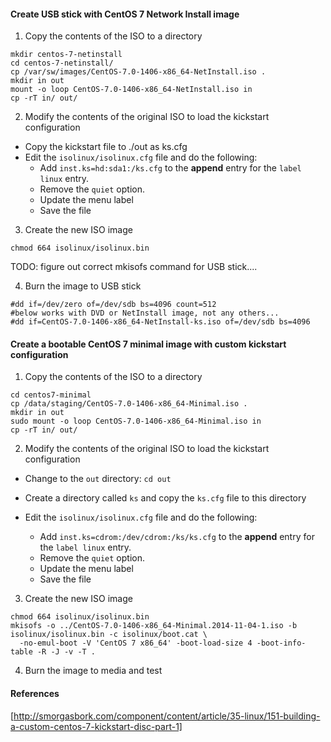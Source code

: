 #### Create USB stick with CentOS 7 Network Install image

1. Copy the contents of the ISO to a directory
```
mkdir centos-7-netinstall
cd centos-7-netinstall/
cp /var/sw/images/CentOS-7.0-1406-x86_64-NetInstall.iso .
mkdir in out
mount -o loop CentOS-7.0-1406-x86_64-NetInstall.iso in
cp -rT in/ out/
```

2. Modify the contents of the original ISO to load the kickstart configuration

- Copy the kickstart file to ./out as ks.cfg
- Edit the `isolinux/isolinux.cfg` file and do the following:
    - Add `inst.ks=hd:sda1:/ks.cfg` to the **append** entry for the `label linux` entry. 
    - Remove the `quiet` option.
    - Update the menu label 
    - Save the file

3. Create the new ISO image

```
chmod 664 isolinux/isolinux.bin
```
TODO: figure out correct mkisofs command for USB stick....

4. Burn the image to USB stick

```
#dd if=/dev/zero of=/dev/sdb bs=4096 count=512
#below works with DVD or NetInstall image, not any others...
#dd if=CentOS-7.0-1406-x86_64-NetInstall-ks.iso of=/dev/sdb bs=4096
```

#### Create a bootable CentOS 7 minimal image with custom kickstart configuration

1. Copy the contents of the ISO to a directory
```
cd centos7-minimal
cp /data/staging/CentOS-7.0-1406-x86_64-Minimal.iso .
mkdir in out
sudo mount -o loop CentOS-7.0-1406-x86_64-Minimal.iso in
cp -rT in/ out/
```

2. Modify the contents of the original ISO to load the kickstart configuration

- Change to the `out` directory: `cd out`
- Create a directory called `ks` and copy the `ks.cfg` file to this directory

- Edit the `isolinux/isolinux.cfg` file and do the following:
    - Add `inst.ks=cdrom:/dev/cdrom:/ks/ks.cfg` to the **append** entry for the `label linux` entry. 
    - Remove the `quiet` option.
    - Update the menu label 
    - Save the file

3. Create the new ISO image

```
chmod 664 isolinux/isolinux.bin
mkisofs -o ../CentOS-7.0-1406-x86_64-Minimal.2014-11-04-1.iso -b isolinux/isolinux.bin -c isolinux/boot.cat \
  -no-emul-boot -V 'CentOS 7 x86_64' -boot-load-size 4 -boot-info-table -R -J -v -T .
```
4. Burn the image to media and test

#### References

[http://smorgasbork.com/component/content/article/35-linux/151-building-a-custom-centos-7-kickstart-disc-part-1]
